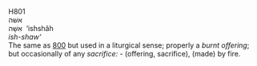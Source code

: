 <body>
  <p>H801<br>  אשּׁה  <br> אִשָּׁה  ‎  ‘ishshâh  <br><i>ish-shaw‘ </i><br>The same as <a href="h0800.htm">800</a>  but used in a liturgical sense; properly a <i>burnt</i> <i>offering</i>; but occasionally of any <i>sacrifice: - </i>(offering, sacrifice), (made) by fire.<br></p>
 </body>